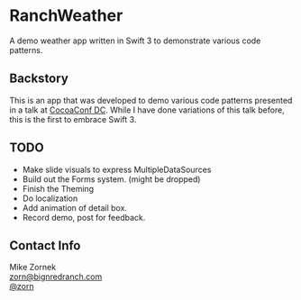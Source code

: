 # RanchWeather

A demo weather app written in Swift 3 to demonstrate various code patterns.

## Backstory

This is an app that was developed to demo various code patterns presented in a talk at [CocoaConf DC](http://cocoaconf.com/dc-2016/home). While I have done variations of this talk before, this is the first to embrace Swift 3.

## TODO

* Make slide visuals to express MultipleDataSources
* Build out the Forms system. (might be dropped)
* Finish the Theming
* Do localization
* Add animation of detail box.
* Record demo, post for feedback.

## Contact Info

Mike Zornek  
<zorn@bignredranch.com>  
[@zorn](http://twitter.com/zorn)
